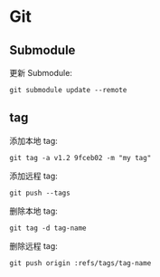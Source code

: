 # Git

## Submodule

更新 Submodule:

```shell
git submodule update --remote
```

## tag

添加本地 tag:

```shell
git tag -a v1.2 9fceb02 -m "my tag"
```

添加远程 tag:

```shell
git push --tags
```

删除本地 tag:

```shell
git tag -d tag-name
```

删除远程 tag:

```shell
git push origin :refs/tags/tag-name
```
